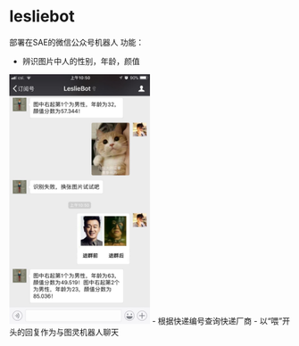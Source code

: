# lesliebot
部署在SAE的微信公众号机器人
功能：
- 辨识图片中人的性别，年龄，颜值
<img src="https://github.com/leslie11/lesliebot/blob/master/pic/face_detection.jpg" width="50%" height="50%">
- 根据快递编号查询快递厂商
- 以“喂”开头的回复作为与图灵机器人聊天
